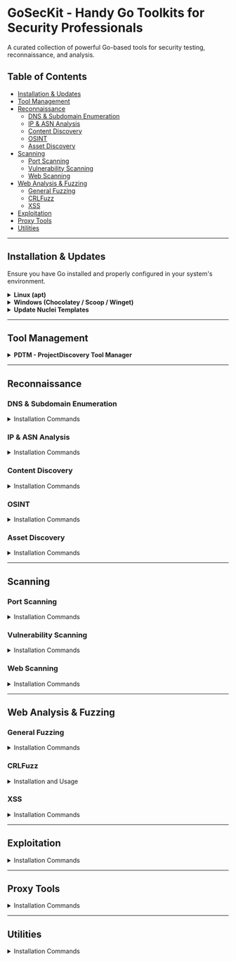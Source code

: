 # GoSecKit - Handy Go Toolkits for Security Professionals

A curated collection of powerful Go-based tools for security testing, reconnaissance, and analysis.

## Table of Contents

- [Installation & Updates](#installation--updates)
- [Tool Management](#tool-management)
- [Reconnaissance](#reconnaissance)
  - [DNS & Subdomain Enumeration](#dns--subdomain-enumeration)
  - [IP & ASN Analysis](#ip--asn-analysis)
  - [Content Discovery](#content-discovery)
  - [OSINT](#osint)
  - [Asset Discovery](#asset-discovery)
- [Scanning](#scanning)
  - [Port Scanning](#port-scanning)
  - [Vulnerability Scanning](#vulnerability-scanning)
  - [Web Scanning](#web-scanning)
- [Web Analysis & Fuzzing](#web-analysis--fuzzing)
  - [General Fuzzing](#general-fuzzing)
  - [CRLFuzz](#crlfuzz)
  - [XSS](#xss)
- [Exploitation](#exploitation)
- [Proxy Tools](#proxy-tools)
- [Utilities](#utilities)

---

## Installation & Updates

Ensure you have Go installed and properly configured in your system's environment.

<details>
  <summary><strong>Linux (apt)</strong></summary>

  ```bash
  # Install Git and Go
  sudo apt update && sudo apt install git golang -y

  # Optional: Update Go to the latest version
  git clone https://github.com/udhos/update-golang
  cd update-golang && sudo ./update-golang.sh
  cd .. && rm -rf update-golang
  ```
</details>

<details>
  <summary><strong>Windows (Chocolatey / Scoop / Winget)</strong></summary>

  Using **Chocolatey**:
  ```powershell
  choco install git golang
  ```

  Using **Scoop**:
  ```powershell
  scoop install git go
  ```

  Using **Winget**:
  ```powershell
  winget install git GoLang.Go
  ```
</details>

<details>
  <summary><strong>Update Nuclei Templates</strong></summary>

  ```bash
  nuclei -update-templates
  ```
</details>


---

## Tool Management

<details>
  <summary><strong>PDTM - ProjectDiscovery Tool Manager</strong></summary>

  ```bash
  # Install pdtm
  go install -v github.com/projectdiscovery/pdtm/cmd/pdtm@latest

  # Install all tools to a specific path
  pdtm -ia -ip C:\Portables\Security
  ```
</details>

---

## Reconnaissance

### DNS & Subdomain Enumeration

<details>
  <summary>Installation Commands</summary>

  ```bash
  go install -v github.com/projectdiscovery/chaos-client/cmd/chaos@latest
  go install -v github.com/projectdiscovery/subfinder/v2/cmd/subfinder@latest
  go install -v github.com/projectdiscovery/shuffledns/cmd/shuffledns@latest
  go install -v github.com/boy-hack/ksubdomain/cmd/ksubdomain@latest
  go install -v github.com/d3mondev/puredns/v2@latest
  go install -v github.com/OWASP/Amass/cmd/amass@latest
  go install -v github.com/projectdiscovery/alterx/cmd/alterx@latest
  ```
</details>

### IP & ASN Analysis

<details>
  <summary>Installation Commands</summary>

  ```bash
  go install -v github.com/projectdiscovery/asnmap/cmd/asnmap@latest
  go install -v github.com/projectdiscovery/dnsx/cmd/dnsx@latest
  go install -v github.com/projectdiscovery/mapcidr/cmd/mapcidr@latest
  go install -v github.com/ip2location/ip2convert/ip2convert@latest
  go install -v github.com/zu1k/nali@latest
  ```
</details>

### Content Discovery

<details>
  <summary>Installation Commands</summary>

  ```bash
  go install -v github.com/lc/gau/v2/cmd/gau@latest
  go install -v github.com/tomnomnom/assetfinder@latest
  go install -v github.com/dwisiswant0/galer@latest
  go install -v github.com/ariary/JSextractor@latest
  go install -v github.com/tomnomnom/waybackurls@latest
  go install -v github.com/jaeles-project/gospider@latest
  go install -v github.com/pingc0y/URLFinder@latest
  go install -v github.com/lc/subjs@latest
  ```
</details>

### OSINT

<details>
  <summary>Installation Commands</summary>

  ```bash
  go install github.com/edoardottt/favirecon/cmd/favirecon@latest
  go install github.com/edoardottt/csprecon/cmd/csprecon@latest
  go install -v github.com/edoardottt/cariddi/cmd/cariddi@latest
  go install github.com/utkusen/urlhunter@latest
  go install github.com/dwisiswant0/go-dork@latest
  ```
</details>

### Asset Discovery

<details>
  <summary>Installation Commands</summary>

  ```bash
  go install -v github.com/zhzyker/dismap/cmd/dismap@latest
  go install -v github.com/projectdiscovery/uncover/cmd/uncover@latest
  go install github.com/hideckies/aut0rec0n@latest
  ```
</details>

---

## Scanning

### Port Scanning

<details>
  <summary>Installation Commands</summary>

  ```bash
  go install -v github.com/projectdiscovery/naabu/v2/cmd/naabu@latest
  go install -v github.com/liamg/furious@latest
  go install -v github.com/shadow1ng/fscan@latest
  go install -v github.com/s0md3v/smap/cmd/smap@latest
  go install -v github.com/hktalent/scan4all@2.6.9
  ```
</details>

### Vulnerability Scanning

<details>
  <summary>Installation Commands</summary>

  ```bash
  go install -v github.com/projectdiscovery/nuclei/v2/cmd/nuclei@latest
  go install -v github.com/projectdiscovery/openrisk@latest
  go install -v github.com/michenriksen/aquatone@latest
  go install -v github.com/veo/vscan@latest
  go install -v github.com/lcvvvv/kscan@latest
  go install -v github.com/zan8in/afrog/v2/cmd/afrog@latest
  curl -sfL https://raw.githubusercontent.com/aquasecurity/trivy/main/contrib/install.sh | sh -s -- -b /usr/local/bin
  ```
</details>

### Web Scanning

<details>
  <summary>Installation Commands</summary>

  ```bash
  go install -v github.com/projectdiscovery/katana/cmd/katana@latest
  go install -v github.com/projectdiscovery/httpx/cmd/httpx@latest
  go install -v github.com/EdgeSecurityTeam/EHole/cmd/EHole@latest
  go install -v github.com/bitquark/shortscan/cmd/shortscan@latest
  ```
</details>

---

## Web Analysis & Fuzzing

### General Fuzzing

<details>
  <summary>Installation Commands</summary>

  ```bash
  go install -v github.com/kitabisa/teler@latest
  go install -v github.com/dwisiswant0/unew@latest
  go install -v github.com/Damian89/yataf@latest
  go install -v github.com/kitabisa/teler-waf@latest
  go install -v github.com/ffuf/ffuf@latest
  go install -v github.com/stefanoj3/dirstalk/cmd/dirstalk@latest
  go install -v github.com/dwisiswant0/gfx@latest
  go install -v github.com/hideckies/fuzzagotchi@latest
  ```
</details>

### CRLFuzz

<details>
  <summary>Installation and Usage</summary>

  ```bash
  # Install
  go install github.com/dwisiswant0/crlfuzz/cmd/crlfuzz@latest

  # Usage
  crlfuzz fuzz --url https://example.com/
  crlfuzz fuzz --url https://example.com/ --payload wordlist.txt --concurrency 10
  crlfuzz fuzz --url https://example.com/ --delay 500ms
  ```
</details>

### XSS

<details>
  <summary>Installation Commands</summary>

  ```bash
  go install github.com/KathanP19/Gxss@latest
  go install github.com/hahwul/dalfox/v2@latest
  ```
</details>

---

## Exploitation

<details>
  <summary>Installation Commands</summary>

  ```bash
  # Denial of Service (DoS) Testing / Load Tester
  go install github.com/tsenart/vegeta@latest

  # Interaction Capture
  go install -v github.com/projectdiscovery/interactsh/cmd/interactsh-client@latest
  ```
</details>

---

## Proxy Tools

<details>
  <summary>Installation Commands</summary>

  ```bash
  go install -v github.com/kitabisa/mubeng@latest
  go install -v github.com/dstotijn/hetty@latest
  ```
</details>


---

## Utilities

<details>
  <summary>Installation Commands</summary>

  ```bash
  go install -v github.com/projectdiscovery/notify/cmd/notify@latest
  go install -v github.com/tomnomnom/anew@latest
  go install -v github.com/spf13/viper@latest
  go install -v github.com/eth0izzle/shhgit@latest
  go install -v github.com/gohugoio/hugo@latest
  go install -v github.com/charmbracelet/glow@latest
  go install -v github.com/dhn/udon@latest
  go install -v github.com/tomnomnom/unfurl@latest
  go install -v github.com/projectdiscovery/aix/cmd/aix@latest
  go install -v github.com/mmM1ku/Mscan@latest
  ```
</details>